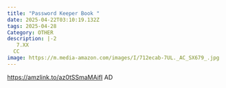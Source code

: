 ```yaml
---
title: "Password Keeper Book "
date: 2025-04-22T03:10:19.132Z
tags: 2025-04-28
Category: OTHER
description: |-2
   7.XX
  CC
image: https://m.media-amazon.com/images/I/712ecab-7UL._AC_SX679_.jpg
---
```

https://amzlink.to/az0tSSmaMAifI   AD